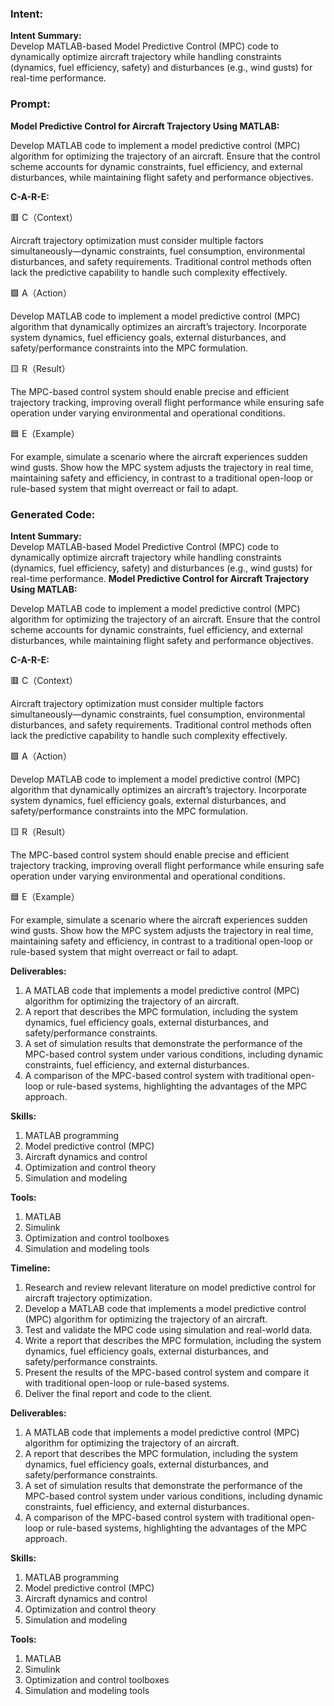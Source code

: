 ### Intent:
**Intent Summary:**  
Develop MATLAB-based Model Predictive Control (MPC) code to dynamically optimize aircraft trajectory while handling constraints (dynamics, fuel efficiency, safety) and disturbances (e.g., wind gusts) for real-time performance.

### Prompt:
**Model Predictive Control for Aircraft Trajectory Using MATLAB:**

Develop MATLAB code to implement a model predictive control (MPC) algorithm for optimizing the trajectory of an aircraft. Ensure that the control scheme accounts for dynamic constraints, fuel efficiency, and external disturbances, while maintaining flight safety and performance objectives.

**C-A-R-E:**

🟥 C（Context）

Aircraft trajectory optimization must consider multiple factors simultaneously—dynamic constraints, fuel consumption, environmental disturbances, and safety requirements. Traditional control methods often lack the predictive capability to handle such complexity effectively.

🟩 A（Action）

Develop MATLAB code to implement a model predictive control (MPC) algorithm that dynamically optimizes an aircraft’s trajectory. Incorporate system dynamics, fuel efficiency goals, external disturbances, and safety/performance constraints into the MPC formulation.

🟨 R（Result）

The MPC-based control system should enable precise and efficient trajectory tracking, improving overall flight performance while ensuring safe operation under varying environmental and operational conditions.

🟦 E（Example）

For example, simulate a scenario where the aircraft experiences sudden wind gusts. Show how the MPC system adjusts the trajectory in real time, maintaining safety and efficiency, in contrast to a traditional open-loop or rule-based system that might overreact or fail to adapt.

### Generated Code:
**Intent Summary:**  
Develop MATLAB-based Model Predictive Control (MPC) code to dynamically optimize aircraft trajectory while handling constraints (dynamics, fuel efficiency, safety) and disturbances (e.g., wind gusts) for real-time performance.
**Model Predictive Control for Aircraft Trajectory Using MATLAB:**

Develop MATLAB code to implement a model predictive control (MPC) algorithm for optimizing the trajectory of an aircraft. Ensure that the control scheme accounts for dynamic constraints, fuel efficiency, and external disturbances, while maintaining flight safety and performance objectives.

**C-A-R-E:**

🟥 C（Context）

Aircraft trajectory optimization must consider multiple factors simultaneously—dynamic constraints, fuel consumption, environmental disturbances, and safety requirements. Traditional control methods often lack the predictive capability to handle such complexity effectively.

🟩 A（Action）

Develop MATLAB code to implement a model predictive control (MPC) algorithm that dynamically optimizes an aircraft’s trajectory. Incorporate system dynamics, fuel efficiency goals, external disturbances, and safety/performance constraints into the MPC formulation.

🟨 R（Result）

The MPC-based control system should enable precise and efficient trajectory tracking, improving overall flight performance while ensuring safe operation under varying environmental and operational conditions.

🟦 E（Example）

For example, simulate a scenario where the aircraft experiences sudden wind gusts. Show how the MPC system adjusts the trajectory in real time, maintaining safety and efficiency, in contrast to a traditional open-loop or rule-based system that might overreact or fail to adapt.

**Deliverables:**

1. A MATLAB code that implements a model predictive control (MPC) algorithm for optimizing the trajectory of an aircraft.
2. A report that describes the MPC formulation, including the system dynamics, fuel efficiency goals, external disturbances, and safety/performance constraints.
3. A set of simulation results that demonstrate the performance of the MPC-based control system under various conditions, including dynamic constraints, fuel efficiency, and external disturbances.
4. A comparison of the MPC-based control system with traditional open-loop or rule-based systems, highlighting the advantages of the MPC approach.

**Skills:**

1. MATLAB programming
2. Model predictive control (MPC)
3. Aircraft dynamics and control
4. Optimization and control theory
5. Simulation and modeling

**Tools:**

1. MATLAB
2. Simulink
3. Optimization and control toolboxes
4. Simulation and modeling tools

**Timeline:**

1. Research and review relevant literature on model predictive control for aircraft trajectory optimization.
2. Develop a MATLAB code that implements a model predictive control (MPC) algorithm for optimizing the trajectory of an aircraft.
3. Test and validate the MPC code using simulation and real-world data.
4. Write a report that describes the MPC formulation, including the system dynamics, fuel efficiency goals, external disturbances, and safety/performance constraints.
5. Present the results of the MPC-based control system and compare it with traditional open-loop or rule-based systems.
6. Deliver the final report and code to the client.

**Deliverables:**

1. A MATLAB code that implements a model predictive control (MPC) algorithm for optimizing the trajectory of an aircraft.
2. A report that describes the MPC formulation, including the system dynamics, fuel efficiency goals, external disturbances, and safety/performance constraints.
3. A set of simulation results that demonstrate the performance of the MPC-based control system under various conditions, including dynamic constraints, fuel efficiency, and external disturbances.
4. A comparison of the MPC-based control system with traditional open-loop or rule-based systems, highlighting the advantages of the MPC approach.

**Skills:**

1. MATLAB programming
2. Model predictive control (MPC)
3. Aircraft dynamics and control
4. Optimization and control theory
5. Simulation and modeling

**Tools:**

1. MATLAB
2. Simulink
3. Optimization and control toolboxes
4. Simulation and modeling tools
